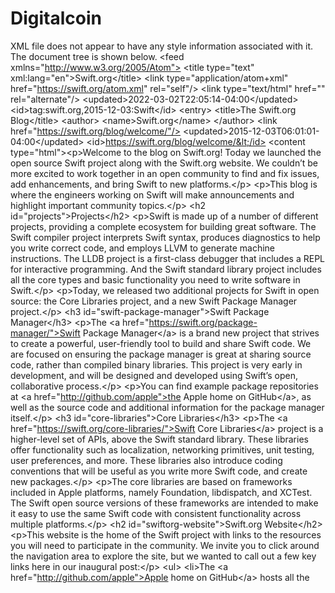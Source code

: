 # Digitalcoin
XML file does not appear to have any style information associated with it. The document tree is shown below. &lt;feed xmlns="http://www.w3.org/2005/Atom"> &lt;title type="text" xml:lang="en">Swift.org&lt;/title> &lt;link type="application/atom+xml" href="https://swift.org/atom.xml" rel="self"/> &lt;link type="text/html" href="" rel="alternate"/> &lt;updated>2022-03-02T22:05:14-04:00&lt;/updated> &lt;id>tag:swift.org,2015-12-03:Swift&lt;/id> &lt;entry> &lt;title>The Swift.org Blog&lt;/title> &lt;author> &lt;name>Swift.org&lt;/name> &lt;/author> &lt;link href="https://swift.org/blog/welcome/"/> &lt;updated>2015-12-03T06:01:01-04:00&lt;/updated> &lt;id>https://swift.org/blog/welcome/&lt;/id> &lt;content type="html">&lt;p>Welcome to the blog on Swift.org! Today we launched the open source Swift project along with the Swift.org website. We couldn’t be more excited to work together in an open community to find and fix issues, add enhancements, and bring Swift to new platforms.&lt;/p> &lt;p>This blog is where the engineers working on Swift will make announcements and highlight important community topics.&lt;/p> &lt;h2 id="projects">Projects&lt;/h2> &lt;p>Swift is made up of a number of different projects, providing a complete ecosystem for building great software. The Swift compiler project interprets Swift syntax, produces diagnostics to help you write correct code, and employs LLVM to generate machine instructions. The LLDB project is a first-class debugger that includes a REPL for interactive programming. And the Swift standard library project includes all the core types and basic functionality you need to write software in Swift.&lt;/p> &lt;p>Today, we released two additional projects for Swift in open source: the Core Libraries project, and a new Swift Package Manager project.&lt;/p> &lt;h3 id="swift-package-manager">Swift Package Manager&lt;/h3> &lt;p>The &lt;a href="https://swift.org/package-manager/">Swift Package Manager&lt;/a> is a brand new project that strives to create a powerful, user-friendly tool to build and share Swift code. We are focused on ensuring the package manager is great at sharing source code, rather than compiled binary libraries. This project is very early in development, and will be designed and developed using Swift’s open, collaborative process.&lt;/p> &lt;p>You can find example package repositories at &lt;a href="http://github.com/apple">the Apple home on GitHub&lt;/a>, as well as the source code and additional information for the package manager itself.&lt;/p> &lt;h3 id="core-libraries">Core Libraries&lt;/h3> &lt;p>The &lt;a href="https://swift.org/core-libraries/">Swift Core Libraries&lt;/a> project is a higher-level set of APIs, above the Swift standard library. These libraries offer functionality such as localization, networking primitives, unit testing, user preferences, and more. These libraries also introduce coding conventions that will be useful as you write more Swift code, and create new packages.&lt;/p> &lt;p>The core libraries are based on frameworks included in Apple platforms, namely Foundation, libdispatch, and XCTest. The Swift open source versions of these frameworks are intended to make it easy to use the same Swift code with consistent functionality across multiple platforms.&lt;/p> &lt;h2 id="swiftorg-website">Swift.org Website&lt;/h2> &lt;p>This website is the home of the Swift project with links to the resources you will need to participate in the community. We invite you to click around the navigation area to explore the site, but we wanted to call out a few key links here in our inaugural post:&lt;/p> &lt;ul> &lt;li>The &lt;a href="http://github.com/apple">Apple home on GitHub&lt;/a> hosts all the 
